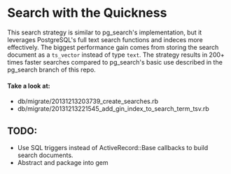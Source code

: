 # Search with the Quickness

This search strategy is similar to pg_search's implementation,
but it leverages PostgreSQL's full text search functions and
indeces more effectively. The biggest performance gain comes
from storing the search document as a `ts_vector` instead of
type `text`. The strategy results in 200+ times faster searches
compared to pg_search's basic use described in the pg_search
branch of this repo.

#### Take a look at:

- db/migrate/20131213203739_create_searches.rb
- db/migrate/20131213221545_add_gin_index_to_search_term_tsv.rb

## TODO:

- Use SQL triggers instead of ActiveRecord::Base callbacks to build search documents.
- Abstract and package into gem

